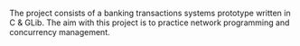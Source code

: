 The project consists of a banking transactions systems prototype written in C & GLib. The aim with this project is to practice network programming and concurrency management.
